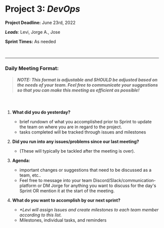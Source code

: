 # Project 3: *DevOps*


**Project Deadline:** June 23rd, 2022

_**Leads**_: Levi, Jorge A., Jose

**Sprint Times:** As needed

<br>
<hr>

### Daily Meeting Format:

> ##### _NOTE_: This format is adjustable and SHOULD be adjusted based on the needs of your team. Feel free to communicate your suggestions so that you can make this meeting as efficient as possible!
<br>

1. **What did you do yesterday?**
    - brief rundown of what you accomplished prior to Sprint to update the team on where you are in regard to the project.
    - tasks completed will be tracked through issues and milestones

2. **Did you run into any issues/problems since our last meeting?**
    - (These will typically be tackled after the meeting is over).

3. **Agenda:**
    - important changes or suggestions that  need to be discussed as a team, etc..
    - Feel free to message into your team Discord/Slack/communication-platform or DM Jorge for anything you want to discuss for the day's Sprint OR mention it at the start of the meeting.

4. **What do you want to accomplish by our next sprint?**
    - _*Levi will assign Issues and create milestones to each team member according to this list._
    - Milestones, individual tasks, and reminders